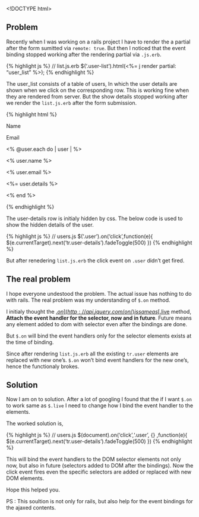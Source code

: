 &lt;!DOCTYPE html&gt;

Problem
-------

Recently when I was working on a rails project I have to render the a partial after the form sumitted via `remote: true`. But then I noticed that the event binding stopped working after the rendering partial via `.js.erb`.

{% highlight js %} // list.js.erb $(‘.user-list’).html(&lt;%= j render partial: “user\_list” %&gt;); {% endhighlight %}

The user\_list consists of a table of users, In which the user details are shown when we click on the corresponding row. This is working fine when they are rendered from server. But the show details stopped working after we render the `list.js.erb` after the form submission.

{% highlight html %}

Name

Email

&lt;% <span class="citation" data-cites="user.each">@user.each</span> do | user | %&gt;

&lt;% user.name %&gt;

&lt;% user.email %&gt;

&lt;%= user.details %&gt;

&lt;% end %&gt;

{% endhighlight %}

The user-details row is initialy hidden by css. The below code is used to show the hidden details of the user.

{% highlight js %} // users.js $(‘.user’).on(‘click’,function(e){ $(e.currentTarget).next(‘tr.user-details’).fadeToggle(500) }) {% endhighlight %}

But after renedering `list.js.erb` the click event on `.user` didn’t get fired.

The real problem
----------------

I hope everyone undestood the problem. The actual issue has nothing to do with rails. The real problem was my understanding of `$.on` method.

I initialy thought the [$.on](http://api.jquery.com/on/) is same as [$.live](http://api.jquery.com/live/) method, **Attach the event handler for the selector, now and in future**. Future means any element added to dom with selector even after the bindings are done.

But `$.on` will bind the event handlers only for the selector elements exists at the time of binding.

Since after rendering `list.js.erb` all the existing `tr.user` elements are replaced with new one’s. `$.on` won’t bind event handlers for the new one’s, hence the functionaly brokes.

Solution
--------

Now I am on to solution. After a lot of googling I found that the if I want `$.on` to work same as `$.live` I need to change how I bind the event handler to the elements.

The worked solution is,

{% highlight js %} // users.js $(document).on(‘click’,‘.user’, {} ,function(e){ $(e.currentTarget).next(‘tr.user-details’).fadeToggle(500) }) {% endhighlight %}

This will bind the event handlers to the DOM selector elements not only now, but also in future (selectors added to DOM after the bindings). Now the click event fires even the specific selectors are added or replaced with new DOM elements.

Hope this helped you.

PS : This soultion is not only for rails, but also help for the event bindings for the ajaxed contents.
